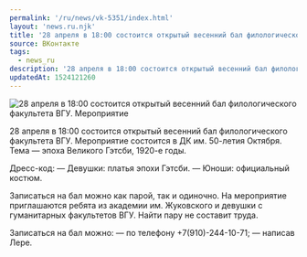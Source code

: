 ```yaml
---
permalink: '/ru/news/vk-5351/index.html'
layout: 'news.ru.njk'
title: '28 апреля в 18:00 состоится открытый весенний бал филологического факультета ВГУ.'
source: ВКонтакте
tags:
  - news_ru
description: '28 апреля в 18:00 состоится открытый весенний бал филологического факультета ВГУ.'
updatedAt: 1524121260
---
```

![28 апреля в 18:00 состоится открытый весенний бал филологического факультета ВГУ. Мероприятие](https://sun9-32.userapi.com/impf/c845218/v845218203/2f890/J1wDykX8aEk.jpg?size=1200x666&quality=96&proxy=1&sign=e72b3483e5565e0db6515ed483c3cffe&c_uniq_tag=gcnxf2AYiJV198TzDPoy2KF1iCSe3WbgKMQ0LlO7Vb4&type=album)

28 апреля в 18:00 состоится открытый весенний бал филологического факультета ВГУ. Мероприятие состоится в ДК им. 50-летия Октября. Тема — эпоха Великого Гэтсби, 1920-е годы.

Дресс-код:
— Девушки: платья эпохи Гэтсби.
— Юноши: официальный костюм.

Записаться на бал можно как парой, так и одиночно. На мероприятие приглашаются ребята из академии им. Жуковского и девушки с гуманитарных факультетов ВГУ. Найти пару не составит труда.

Записаться на бал можно:
— по телефону +7(910)-244-10-71;
— написав Лере.
